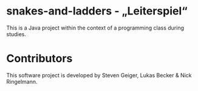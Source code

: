 # snakes-and-ladders - „Leiterspiel“
This is a Java project within the context of a programming class during studies.
# Contributors
This software project is developed by Steven Geiger, Lukas Becker & Nick Ringelmann.
